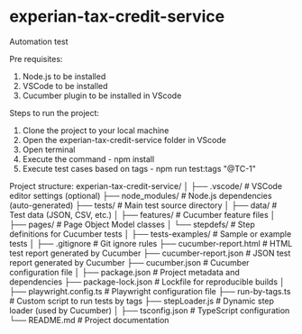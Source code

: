# experian-tax-credit-service
Automation test

Pre requisites:
1. Node.js to be installed
2. VSCode to be installed
3. Cucumber plugin to be installed in VScode

Steps to run the project:

1. Clone the project to your local machine
2. Open the experian-tax-credit-service folder in VScode
3. Open terminal
4. Execute the command - npm install
5. Execute test cases based on tags - npm run test:tags "@TC-1"

Project structure:
experian-tax-credit-service/
│
├── .vscode/                     # VSCode editor settings (optional)
├── node_modules/                # Node.js dependencies (auto-generated)
├── tests/                       # Main test source directory
│   ├── data/                    # Test data (JSON, CSV, etc.)
│   ├── features/                # Cucumber feature files
│   ├── pages/                   # Page Object Model classes
│   └── stepdefs/                # Step definitions for Cucumber tests
│
├── tests-examples/              # Sample or example tests
│
├── .gitignore                   # Git ignore rules
├── cucumber-report.html         # HTML test report generated by Cucumber
├── cucumber-report.json         # JSON test report generated by Cucumber
├── cucumber.json                # Cucumber configuration file
│
├── package.json                 # Project metadata and dependencies
├── package-lock.json            # Lockfile for reproducible builds
│
├── playwright.config.ts         # Playwright configuration file
├── run-by-tags.ts               # Custom script to run tests by tags
├── stepLoader.js                # Dynamic step loader (used by Cucumber)
│
├── tsconfig.json                # TypeScript configuration
└── README.md                    # Project documentation
